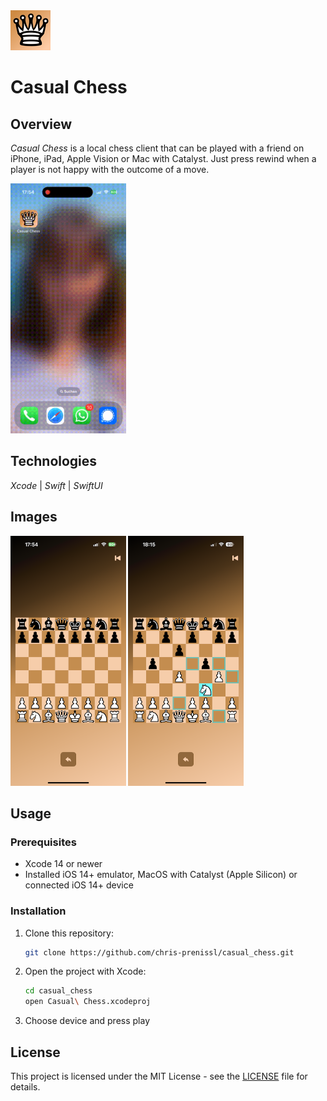 <img src="Casual Chess/Assets and Configurations/Assets.xcassets/AppIcon.appiconset/64.png" alt="App Icon" width="64"/>

# Casual Chess

## Overview

_Casual Chess_ is a local chess client that can be played with a friend on iPhone, iPad, Apple Vision or Mac with Catalyst.
Just press rewind when a player is not happy with the outcome of a move.

<img src="img/video.gif" alt="Casual Chess clip" height="400" width="184.8"/>

## Technologies

_Xcode_ | _Swift_ | _SwiftUI_

## Images

<img src="img/screenshot_1.png" alt="Screenshot 1" height="400"/>

<img src="img/screenshot_2.png" alt="Screenshot 2" height="400"/>

## Usage

### Prerequisites

- Xcode 14 or newer
- Installed iOS 14+ emulator, MacOS with Catalyst (Apple Silicon) or connected iOS 14+ device

### Installation

1. Clone this repository:
   ```bash
   git clone https://github.com/chris-prenissl/casual_chess.git
   ```
2. Open the project with Xcode:
   ```bash
   cd casual_chess
   open Casual\ Chess.xcodeproj
   ```
3. Choose device and press play

## License

This project is licensed under the MIT License - see the [LICENSE](LICENSE.md) file for details.
